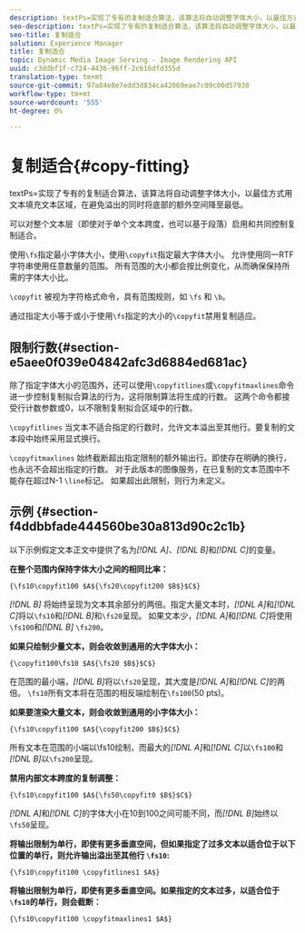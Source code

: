 ```yaml
---
description: textPs=实现了专有的复制适合算法，该算法将自动调整字体大小，以最佳方式用文本填充文本区域，在避免溢出的同时将底部的额外空间降至最低。
seo-description: textPs=实现了专有的复制适合算法，该算法将自动调整字体大小，以最佳方式用文本填充文本区域，在避免溢出的同时将底部的额外空间降至最低。
seo-title: 复制适合
solution: Experience Manager
title: 复制适合
topic: Dynamic Media Image Serving - Image Rendering API
uuid: c3ddbf1f-c724-4436-96ff-2c616dfd355d
translation-type: tm+mt
source-git-commit: 97a84e8e7edd3d834ca42069eae7c09c00d57938
workflow-type: tm+mt
source-wordcount: '555'
ht-degree: 0%

---
```



# 复制适合{#copy-fitting}

textPs=实现了专有的复制适合算法，该算法将自动调整字体大小，以最佳方式用文本填充文本区域，在避免溢出的同时将底部的额外空间降至最低。

可以对整个文本层（即使对于单个文本跨度，也可以基于段落）启用和共同控制复制适合。

使用`\fs`指定最小字体大小，使用`\copyfit`指定最大字体大小。 允许使用同一RTF字符串使用任意数量的范围。 所有范围的大小都会按比例变化，从而确保保持所需的字体大小比。

`\copyfit` 被视为字符格式命令，具有范围规则，如 `\fs` 和 `\b`。

通过指定大小等于或小于使用`\fs`指定的大小的`\copyfit`禁用复制适应。

## 限制行数{#section-e5aee0f039e04842afc3d6884ed681ac}

除了指定字体大小的范围外，还可以使用`\copyfitlines`或`\copyfitmaxlines`命令进一步控制复制拟合算法的行为，这将限制算法将生成的行数。 这两个命令都接受行计数参数或0，以不限制复制拟合区域中的行数。

`\copyfitlines` 当文本不适合指定的行数时，允许文本溢出至其他行。要复制的文本段中始终采用显式换行。

`\copyfitmaxlines` 始终截断超出指定限制的额外输出行。即使存在明确的换行，也永远不会超出指定的行数。 对于此版本的图像服务，在已复制的文本范围中不能存在超过N-1 `\line`标记。 如果超出此限制，则行为未定义。

## 示例 {#section-f4ddbbfade444560be30a813d90c2c1b}

以下示例假定文本正文中提供了名为&#x200B;*[!DNL $A$]*、*[!DNL $B$]*&#x200B;和&#x200B;*[!DNL $C$]*&#x200B;的变量。

**在整个范围内保持字体大小之间的相同比率：**

`{\fs10\copyfit100 $A${\fs20\copyfit200 $B$}$C$}`

*[!DNL $B$]* 将始终呈现为文本其余部分的两倍。指定大量文本时，*[!DNL $A$]*&#x200B;和&#x200B;*[!DNL $C$]*&#x200B;将以`\fs10`和&#x200B;*[!DNL $B$]*&#x200B;和`\fs20`呈现。 如果文本少，*[!DNL $A$]*&#x200B;和&#x200B;*[!DNL $C$]*&#x200B;将使用`\fs100`和&#x200B;*[!DNL $B$]* `\fs200`。

**如果只绘制少量文本，则会收敛到通用的大字体大小：**

`{\copyfit100\fs10 $A${\fs20 $B$}$C$}`

在范围的最小端，*[!DNL $B$]*&#x200B;将以`\fs20`呈现，其大度是&#x200B;*[!DNL $A$]*&#x200B;和&#x200B;*[!DNL $C$]*&#x200B;的两倍。 `\fs10`所有文本将在范围的相反端绘制在`\fs100`(50 pts)。

**如果要渲染大量文本，则会收敛到通用的小字体大小：**

`{\fs10\copyfit100 $A${\copyfit200 $B$}$C$}`

所有文本在范围的小端以\fs10绘制，而最大的&#x200B;*[!DNL $A$]*&#x200B;和&#x200B;*[!DNL $C$]*&#x200B;以`\fs100`和&#x200B;*[!DNL $B$]*&#x200B;以`\fs200`呈现。

**禁用内部文本跨度的复制调整：**

`{\fs10\copyfit100 $A${\fs50\copyfit0 $B$}$C$}`

*[!DNL $A$]*&#x200B;和&#x200B;*[!DNL $C$]*&#x200B;的字体大小在10到100之间可能不同，而&#x200B;*[!DNL $B$]*&#x200B;始终以`\fs50`呈现。

**将输出限制为单行，即使有更多垂直空间，但如果指定了过多文本以适合位于以下位置的单行，则允许输出溢出至其他行 `\fs10`:**

`{\fs10\copyfit100 \copyfitlines1 $A$}`

**将输出限制为单行，即使有更多垂直空间。如果指定的文本过多，以适合位于`\fs10`的单行，则会截断：**

`{\fs10\copyfit100 \copyfitmaxlines1 $A$}`
